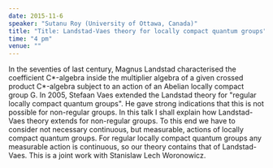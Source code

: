 ```yaml
---
date: 2015-11-6
speaker: "Sutanu Roy (University of Ottawa, Canada)"
title: "Title: Landstad-Vaes theory for locally compact quantum groups"
time: "4 pm"
venue: ""
---
```

In the seventies of last century, Magnus Landstad characterised
the coefficient C*-algebra
inside the multiplier algebra of a given crossed product C*-algebra
subject to an action of an Abelian locally compact group G. In 2005,
Stefaan Vaes extended the Landstad theory for "regular locally compact
quantum groups". He gave strong indications that this is not possible for
non-regular groups. In this talk I shall explain how Landstad-Vaes theory
extends for non-regular groups. To this end we have to consider not
necessary continuous, but measurable, actions of locally compact quantum
groups. For regular locally compact quantum groups any measurable action
is continuous, so our theory contains that of Landstad-Vaes. This is a
joint work with Stanislaw Lech Woronowicz.
